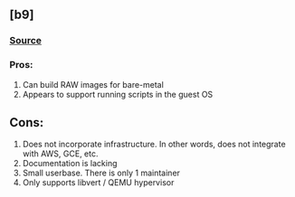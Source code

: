 ## [b9]
### [Source](https://github.com/sheyll/b9-vm-image-builder)

### Pros:
1. Can build RAW images for bare-metal
2. Appears to support running scripts in the guest OS

## Cons:
1. Does not incorporate infrastructure. In other words, does not integrate with AWS, GCE, etc.
2. Documentation is lacking
3. Small userbase. There is only 1 maintainer
4. Only supports libvert / QEMU hypervisor